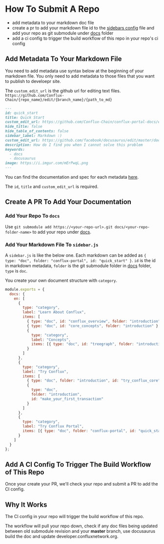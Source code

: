 # How To Submit A Repo

- add metadata to your markdown doc file
- create a pr to add your markdown file id to the [sidebars
  config](../sidebars.js) file and add your repo as git submodule under
  [docs](./docs) folder   
- add a ci config to trigger the build workflow of this repo in your repo's ci
  config 

## Add Metadata To Your Markdown File

You need to add metadata use syntax below at the beginning of your markdown file.
You only need to add metadata to those files that you want to publish to
develoepr site.

The `custom_edit_url` is the github url for editing text files.
`https://github.com/Conflux-Chain/{repo_name}/edit/{branch_name}/{path_to_md}`

```md
---
id: quick_start
title: Quick Start
custom_edit_url: https://github.com/Conflux-Chain/conflux-portal-docs/edit/master/01_Examples/00_Low_Level_CFX_Transfer.md
hide_title: false
hide_table_of_contents: false
sidebar_label: Markdown :)
custom_edit_url: https://github.com/facebook/docusaurus/edit/master/docs/api-doc-markdown.md
description: How do I find you when I cannot solve this problem
keywords:
  - docs
  - docusaurus
image: https://i.imgur.com/mErPwqL.png
---
```

You can find the documentation and spec for each metadata
[here](https://v2.docusaurus.io/docs/markdown-features#markdown-headers
"docusaurus markdown-headers documentation").  

The `id`, `title` and `custom_edit_url` is required.

## Create A PR To Add Your Documentation

### Add Your Repo To `docs`

Use `git submodule add https://<your-repo-url>.git docs/<your-repo-folder-name>`
to add your repo under [docs](./docs).

### Add Your Markdown File To `sidebar.js`

A `sidebar.js` is like the below one. Each markdown can be added as `{ type:
"doc", folder: "conflux-portal", id: "quick_start" }`. `id` is the id in
markdown metadata, `folder` is the git submodule folder in [docs](./docs)
folder, `type` is `doc`. 

You create your own document structure with `category`.

```js
module.exports = {
  docs: {
    en: [
      {
        type: "category",
        label: "Learn About Conflux",
        items: [
          { type: "doc", id: "conflux_overview", folder: "introduction" },
          { type: "doc", id: "core_concepts", folder: "introduction" },
          {
            type: "category",
            label: "Concepts",
            items: [{ type: "doc", id: "treegraph", folder: "introduction" }]
          }
        ]
      },
      {
        type: "category",
        label: "Try Conflux",
        items: [
          { type: "doc", folder: "introduction", id: "try_conflux_core" },
          {
            type: "doc",
            folder: "introduction",
            id: "make_your_first_transaction"
          }
        ]
      },
      {
        type: "category",
        label: "Try Conflux Portal",
        items: [{ type: "doc", folder: "conflux-portal", id: "quick_start" }]
      }
    ]
  }
};
```

## Add A CI Config To Trigger The Build Workflow of This Repo

Once your create your PR, we'll check your repo and submit a PR to add the CI
config. 

## Why It Works

The CI config in your repo will trigger the build workflow of this repo.

The workflow will pull your repo down, check if any doc files being updated
between old submodule revision and your **master** branch, use docusaurus build
the doc and update developer.confluxnetwork.org. 